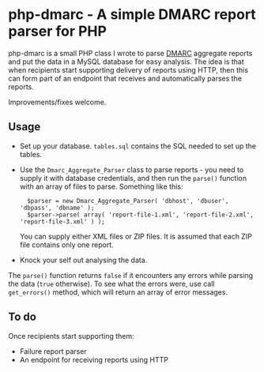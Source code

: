 # php-dmarc - A simple DMARC report parser for PHP

php-dmarc is a small PHP class I wrote to parse [DMARC](http://dmarc.org) aggregate reports and put the data in a MySQL database for easy analysis. The idea is that when recipients start supporting delivery of reports using HTTP, then this can form part of an endpoint that receives and automatically parses the reports.

Improvements/fixes welcome.

## Usage

- Set up your database. `tables.sql` contains the SQL needed to set up the tables.
- Use the `Dmarc_Aggregate_Parser` class to parse reports - you need to supply it with database credentials, and then run the `parse()` function with an array of files to parse. Something like this:

		$parser = new Dmarc_Aggregate_Parser( 'dbhost', 'dbuser', 'dbpass', 'dbname' );
		$parser->parse( array( 'report-file-1.xml', 'report-file-2.xml', 'report-file-3.xml' ) );

    You can supply either XML files or ZIP files. It is assumed that each ZIP file contains only one report.

- Knock your self out analysing the data.

The `parse()` function returns `false` if it encounters any errors while parsing the data (`true` otherwise). To see what the errors were, use call `get_errors()` method, which will return an array of error messages.

## To do

Once recipients start supporting them:

- Failure report parser
- An endpoint for receiving reports using HTTP
